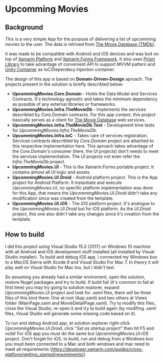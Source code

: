 # Upcomming Movies

## Background

This is a very simple App for the purpose of delivering a list of upcomming movies to the user. The data is retrived from [The Movie Database (TMDb)](https://www.themoviedb.org).

It was made to be compatible with Android and iOS devices and was buit on top of [Xamarin Platform](https://www.xamarin.com/) and [Xamarin.Forms Framework](https://www.xamarin.com/forms). It also uses [Prism Library](https://github.com/PrismLibrary/Prism) to take advantage of convenient API to support MVVM pattern and [Unity Container](https://github.com/unitycontainer/unity) as IoC/Dependecy Injection container.

The design of this app is based on **Domain-Driven-Design** aproach. The projects present in the solution is briefly describled below:
 - **UpcommingMovies.Core.Domain** - Holds the Data Model and Services Contracts. It's technology agnostic and takes the minimum dependency as possible of any external libraries or frameworks.
 - **UpcommingMovies.Infra.TheMovieDb** - Implements the services describled by *Core.Domain* contracts. For this app context, this project basically serves as a client for [The Movie Database](https://www.themoviedb.org) web services.
 - **UpcommingMovies.Infra.TheMovieDb.Test** - Development time tests for *UpcommingMovies.Infra.TheMovieDb*.
 - **UpcommingMovies.Infra.IoC** - Takes care of services registration. Services contracts describled by *Core.Domain* project are attached to this respective implementation here. This aproach takes advantage of the *Core.Domain*'s consumer (here, the UI projects) don't needs to meet the services implementation. The UI projects not even refer the *Infra.TheMovieDb* project.
 - **UpcommingMovies.UI** - This is the Xamarin.Forms portable project. It contains almost all UI logic and assets. 
 - **UpcommingMovies.UI.Droid** - Android platform project. This is the App project for Android Platform. It instantiate and execute *UpcommingMovies.UI*, no specific platform implementation was done for this App, that means the *UpcommingMovies.UI.Droid* didn't take any modification since was created from the template.
 - **UpcommingMovies.UI.iOS** - The iOS platform project. It's analogue to the *UpcommingMovies.UI.Droid* but for iOS platform. As the *UI.Droid* project, this one also didn't take any changes since it's creation from the template.

## How to build

I did this project using Visual Studio 15.3 (2017) on Windows 10 machine with all Android and iOS development stuff installed (all installed by Visual Studio installer). To build and debug iOS app, I connected my Windows box to a MacOS Sierra with Xcode 9 and Visual Studio For Mac 7. In theory it will play well on Visual Studio for Mac too, but I didn't test.

So assuming you already had a similar enviroment, open the solution, restore Nuget packages and try to build. If build fail (it's common to fail at first time) you may try going to solution explorer, expand *UpcommingMovies.UI* project and look for *.xaml* files, there will be three files of this kind there: One at root (App.xaml) and two others at Views folder (MainPage.xaml and MovieDetailPage.xaml). Try to modify this files, close the Visual Studio, re-open it and try to build again (by modifing *.xaml* files, Visual Studio will generate some missing code based on it).

To run and debug Android app, at solution explorer right-click *UpcommingMovies.UI.Droid*, click "*Set as startup project*" then hit F5 and voilà! For iOS app you must do the same but *UpcommingMovies.UI.iOS* project. Don't forget for iOS, to build, run and debug from a Windows box you must been connected to a Mac and both windows and mac need to meet all requirements (https://developer.xamarin.com/guides/cross-platform/getting_started/requirements/).
